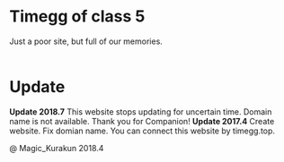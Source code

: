 # Timegg of class 5
Just a poor site, but full of our memories.
<br> 
<br>
# Update
**Update 2018.7**
This website stops updating for uncertain time. Domain name is not available. Thank you for Companion!
**Update 2017.4**
Create website. Fix domian name. You can connect this website by timegg.top.

@ Magic_Kurakun 2018.4
